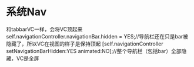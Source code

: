 #  系统Nav
和tabbarVC一样，会将VC顶起来
self.navigationController.navigationBar.hidden = YES;//导航栏还在只是bar被隐藏了，所以VC在视图的样子是保持顶起
[self.navigationController setNavigationBarHidden:YES animated:NO];//整个导航栏（包括bar）全部隐藏，VC是全屏

